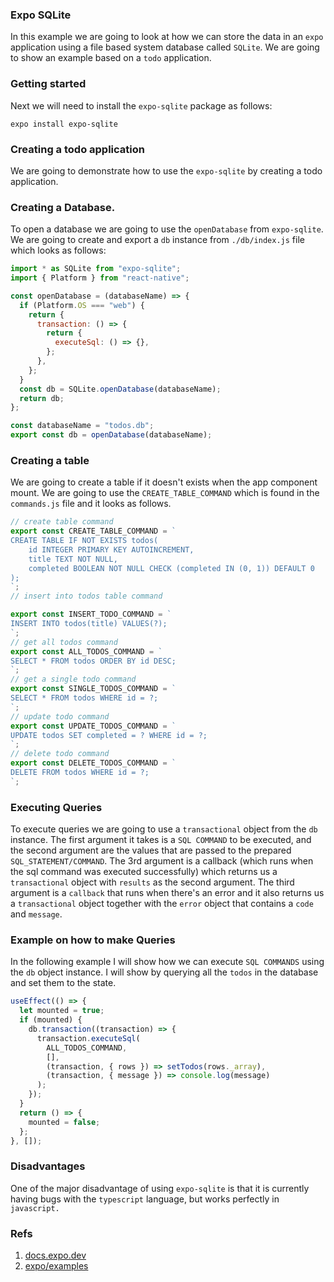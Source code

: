 ### Expo SQLite

In this example we are going to look at how we can store the data in an `expo` application using a file based system database called `SQLite`. We are going to show an example based on a `todo` application.

### Getting started

Next we will need to install the `expo-sqlite` package as follows:

```shell
expo install expo-sqlite
```

### Creating a todo application

We are going to demonstrate how to use the `expo-sqlite` by creating a todo application.

### Creating a Database.

To open a database we are going to use the `openDatabase` from `expo-sqlite`. We are going to create and export a `db` instance from `./db/index.js` file which looks as follows:

```js
import * as SQLite from "expo-sqlite";
import { Platform } from "react-native";

const openDatabase = (databaseName) => {
  if (Platform.OS === "web") {
    return {
      transaction: () => {
        return {
          executeSql: () => {},
        };
      },
    };
  }
  const db = SQLite.openDatabase(databaseName);
  return db;
};

const databaseName = "todos.db";
export const db = openDatabase(databaseName);
```

### Creating a table

We are going to create a table if it doesn't exists when the app component mount. We are going to use the `CREATE_TABLE_COMMAND` which is found in the `commands.js` file and it looks as follows.

```ts
// create table command
export const CREATE_TABLE_COMMAND = `
CREATE TABLE IF NOT EXISTS todos(
    id INTEGER PRIMARY KEY AUTOINCREMENT,
    title TEXT NOT NULL,
    completed BOOLEAN NOT NULL CHECK (completed IN (0, 1)) DEFAULT 0
);
`;
// insert into todos table command

export const INSERT_TODO_COMMAND = `
INSERT INTO todos(title) VALUES(?);
`;
// get all todos command
export const ALL_TODOS_COMMAND = `
SELECT * FROM todos ORDER BY id DESC;
`;
// get a single todo command
export const SINGLE_TODOS_COMMAND = `
SELECT * FROM todos WHERE id = ?;
`;
// update todo command
export const UPDATE_TODOS_COMMAND = `
UPDATE todos SET completed = ? WHERE id = ?;
`;
// delete todo command
export const DELETE_TODOS_COMMAND = `
DELETE FROM todos WHERE id = ?;
`;
```

### Executing Queries

To execute queries we are going to use a `transactional` object from the `db` instance. The first argument it takes is a `SQL COMMAND` to be executed, and the second argument are the values that are passed to the prepared `SQL_STATEMENT/COMMAND`. The 3rd argument is a callback (which runs when the sql command was executed successfully) which returns us a `transactional` object with `results` as the second argument. The third argument is a `callback` that runs when there's an error and it also returns us a `transactional` object together with the `error` object that contains a `code` and `message`.

### Example on how to make Queries

In the following example I will show how we can execute `SQL COMMANDS` using the `db` object instance. I will show by querying all the `todos` in the database and set them to the state.

```js
useEffect(() => {
  let mounted = true;
  if (mounted) {
    db.transaction((transaction) => {
      transaction.executeSql(
        ALL_TODOS_COMMAND,
        [],
        (transaction, { rows }) => setTodos(rows._array),
        (transaction, { message }) => console.log(message)
      );
    });
  }
  return () => {
    mounted = false;
  };
}, []);
```

### Disadvantages

One of the major disadvantage of using `expo-sqlite` is that it is currently having bugs with the `typescript` language, but works perfectly in `javascript.`

### Refs

1. [docs.expo.dev](https://docs.expo.dev/versions/latest/sdk/sqlite/)
2. [expo/examples](https://github.com/expo/examples/blob/master/with-sqlite/App.js)
